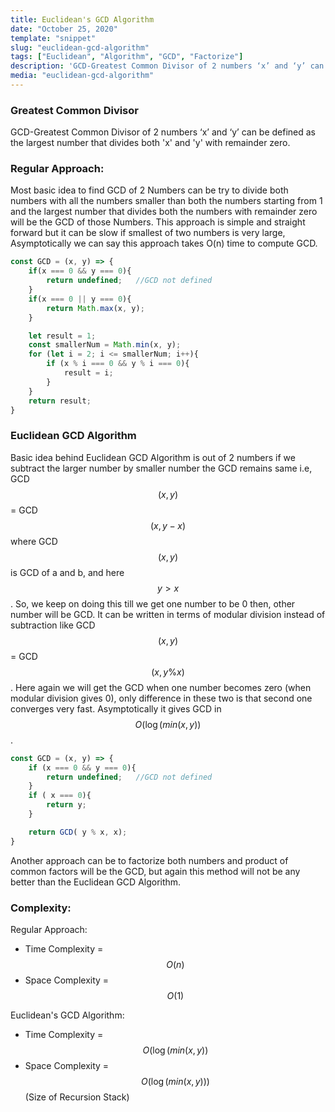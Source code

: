 ```yaml
---
title: Euclidean's GCD Algorithm
date: "October 25, 2020"
template: "snippet"
slug: "euclidean-gcd-algorithm"
tags: ["Euclidean", "Algorithm", "GCD", "Factorize"]
description: 'GCD-Greatest Common Divisor of 2 numbers ‘x’ and ‘y’ can be defined as the largest number that divides both ‘x’ and ‘y’ with remainder zero.'
media: "euclidean-gcd-algorithm"
---
```


### Greatest Common Divisor
GCD-Greatest Common Divisor of 2 numbers ‘x’ and ‘y’ can be defined as the largest number that divides both 'x' and 'y' with remainder zero.

### Regular Approach:
Most basic idea to find GCD of 2 Numbers can be try to divide both numbers with all the numbers smaller than both the numbers starting from 1 and the largest number that divides both the numbers with remainder zero will be the GCD of those Numbers. This approach is simple and straight forward but it can be slow if smallest of two numbers is very large, Asymptotically we can say this approach takes O(n) time to compute GCD.


```JavaScript
const GCD = (x, y) => {
    if(x === 0 && y === 0){
	    return undefined;	//GCD not defined
    }
    if(x === 0 || y === 0){
	    return Math.max(x, y);
    }

    let result = 1;
    const smallerNum = Math.min(x, y);
    for (let i = 2; i <= smallerNum; i++){
        if (x % i === 0 && y % i === 0){
	        result = i;
	    }
    }
    return result;
}
```

### Euclidean GCD Algorithm
Basic idea behind Euclidean GCD Algorithm is out of 2 numbers if we subtract the larger number by smaller number the GCD remains same i.e,
GCD$$(x, y)$$ = GCD$$(x, y - x)$$ where GCD$$(x, y)$$ is GCD of a and b, and here $$y > x$$.
So, we keep on doing this till we get one number to be 0 then, other number will be GCD.
It can be written in terms of modular division instead of subtraction like GCD$$(x, y)$$ = GCD$$(x, y \% x)$$. Here again we will get the GCD when one number becomes zero (when modular division gives 0), only difference in  these two is that second one converges very fast. Asymptotically it gives GCD in $$O(\log(min(x, y))$$.

```javaScript
const GCD = (x, y) => {
    if (x === 0 && y === 0){
	    return undefined;	//GCD not defined
    }
    if ( x === 0){
	    return y;
    }

    return GCD( y % x, x);
}
```
Another approach can be to factorize both numbers and product of common factors will be the GCD, but again this method will not be any better than the Euclidean GCD Algorithm.

### Complexity:
Regular Approach:
- Time Complexity = $$O(n)$$			
- Space Complexity = $$O(1)$$

Euclidean's GCD Algorithm:
- Time Complexity = $$O(\log(min(x, y))$$		
- Space Complexity = $$O(\log(min(x, y)))$$ (Size of Recursion Stack)


